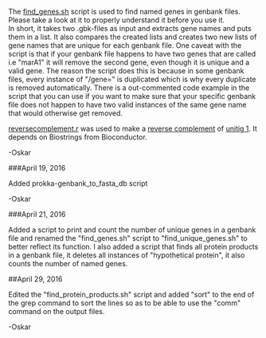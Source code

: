 The [find_genes.sh](https://github.com/The-Bioinformatics-Group/kordia_pathway_analysis/blob/master/scripts/find_genes.sh) script is used to find named genes in genbank files. Please take a look at it to properly understand it before you use it.  
In short, it takes two .gbk-files as input and extracts gene names and puts them in a list. It also compares the created lists and creates two new lists of gene names that are unique for each genbank file. One caveat with the script is that if your genbank file happens to have two genes that are called i.e "marA1" it will remove the second gene, even though it is unique and a valid gene. The reason the script does this is because in some genbank files, every instance of "/gene=" is duplicated which is why every duplicate is removed automatically. There is a out-commented code example in the script that you can use if you want to make sure that your specific genbank file does not happen to have two valid instances of the same gene name that would otherwise get removed.

[reversecomplement.r](https://github.com/The-Bioinformatics-Group/kordia_pathway_analysis/blob/master/scripts/reversecomplement.r) was used to make a [reverse complement](https://github.com/The-Bioinformatics-Group/kordia_pathway_analysis/blob/master/FASTA_files/unitig1revcomp.fasta) of [unitig 1](https://github.com/The-Bioinformatics-Group/kordia_pathway_analysis/blob/master/FASTA_files/seq1_16536_16552_circcq_fixed.fasta). It depends on Biostrings from Bioconductor. 

-Oskar

###April 19, 2016

Added prokka-genbank_to_fasta_db script

-Oskar

###April 21, 2016

Added a script to print and count the number of unique genes in a genbank file and 
renamed the "find_genes.sh" script to "find_unique_genes.sh" to better reflect its
function. I also added a script that finds all protein products in a genbank file,
it deletes all instances of "hypothetical protein", it also counts the number of 
named genes.

##April 29, 2016

Edited the "find_protein_products.sh" script and added "sort" to the end of the 
grep command to sort the lines so as to be able to use the "comm" command on the
output files.

-Oskar
